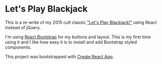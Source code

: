 # Let's Play Blackjack

This is a re-write of my 2015 cult classic ["Let's Play Blackjack!"](https://github.com/Aroxx/blackjack-game) using React instead of jQuery.

I'm using [React Bootstrap](https://react-bootstrap.github.io/) for my buttons and layout. This is my first time using it and I like how easy it is to install and add Bootstrap styled components.

This project was bootstrapped with [Create React App](https://github.com/facebook/create-react-app).
